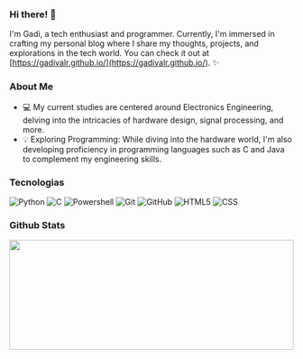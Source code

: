 ### Hi there! 👋


I'm Gadi, a tech enthusiast and programmer. Currently, I'm immersed in crafting my personal blog where I share my thoughts, projects, and explorations in the tech world. You can check it out at [https://gadivalr.github.io/](https://gadivalr.github.io/). ✨

### About Me 
- :computer: My current studies are centered around Electronics Engineering, delving into the intricacies of hardware design, signal processing, and more.
- 💡 Exploring Programming: While diving into the hardware world, I'm also developing proficiency in programming languages such as C and Java to complement my engineering skills.


### Tecnologias  
  <div align="left">
    <div>
      <img alt="Python" src="https://img.shields.io/badge/python-0d1117?style=for-the-badge&logo=python&logoColor=blue">
      <img alt="C"
 src="https://img.shields.io/badge/c-0d1117?style=for-the-badge&logo=c">
      <img alt="Powershell" src="https://img.shields.io/badge/powershell-0d1117?style=for-the-badge&logo=powershell">
      <img alt="Git" src="https://img.shields.io/badge/git-0d1117?style=for-the-badge&logo=git">
      <img alt="GitHub" src="https://img.shields.io/badge/github-0d1117?style=for-the-badge&logo=github">
      <img alt="HTML5" src="https://img.shields.io/badge/HTML5-0d1117?style=for-the-badge&logo=html5">
      <img alt="CSS" src="https://img.shields.io/badge/CSS3-0d1117?style=for-the-badge&logo=css3&logoColor=blue">
    </div>
   
  </div>

  
### Github Stats 
<div align="center">  
  <img width="100%" height="195px" src="https://github-readme-stats.vercel.app/api/top-langs/?username=gadivalr&layout=compact&hide_border=true&title_color=FFF&text_color=FFF&bg_color=0d1117" />

</div>


